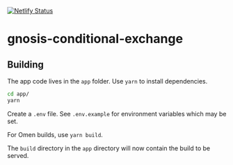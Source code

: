 [![Netlify Status](https://api.netlify.com/api/v1/badges/2da38309-7dbe-43bb-bb2a-ba3186bc3556/deploy-status)](https://app.netlify.com/sites/conditional/deploys)

# gnosis-conditional-exchange

## Building

The app code lives in the `app` folder. Use `yarn` to install dependencies.

```bash
cd app/
yarn
```

Create a `.env` file. See `.env.example` for environment variables which may be set.

For Omen builds, use `yarn build`.

The `build` directory in the `app` directory will now contain the build to be served.
